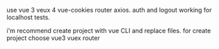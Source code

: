
use vue 3 veux 4 vue-cookies router axios. auth and logout working for localhost tests. 

i'm recommend create project with vue CLI and replace files.
for create project  choose vue3 vuex router
